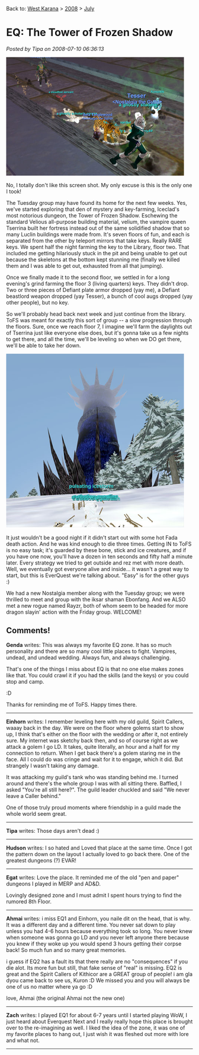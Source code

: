 Back to: [West Karana](/posts/westkarana.md) > [2008](/posts/2008/westkarana.md) > [July](./westkarana.md)
# EQ: The Tower of Frozen Shadow

*Posted by Tipa on 2008-07-10 06:36:13*

![eqgame-2008-07-08-22-41-13-04.jpg](../../../uploads/2008/07/eqgame-2008-07-08-22-41-13-04.jpg)

No, I totally don't like this screen shot. My only excuse is this is the only one I took!

The Tuesday group may have found its home for the next few weeks. Yes, we've started exploring that den of mystery and key-farming, Iceclad's most notorious dungeon, the Tower of Frozen Shadow. Eschewing the standard Velious all-purpose building material, velium, the vampire queen Tserrina built her fortress instead out of the same solidified shadow that so many Luclin buildings were made from. It's seven floors of fun, and each is separated from the other by teleport mirrors that take keys. Really RARE keys. We spent half the night farming the key to the Library, floor two. That included me getting hilariously stuck in the pit and being unable to get out because the skeletons at the bottom kept stunning me (finally we killed them and I was able to get out, exhausted from all that jumping).

Once we finally made it to the second floor, we settled in for a long evening's grind farming the floor 3 (living quarters) keys. They didn't drop. Two or three pieces of Defiant plate armor dropped (yay me), a Defiant beastlord weapon dropped (yay Tesser), a bunch of cool augs dropped (yay other people), but no key.

So we'll probably head back next week and just continue from the library. ToFS was meant for exactly this sort of group -- a slow progression through the floors. Sure, once we reach floor 7, I imagine we'll farm the daylights out of Tserrina just like everyone else does, but it's gonna take us a few nights to get there, and all the time, we'll be leveling so when we DO get there, we'll be able to take her down.

![outsidetofs.jpg](../../../uploads/2008/07/outsidetofs.jpg)

It just wouldn't be a good night if it didn't start out with some hot Fada death action. And he was kind enough to die three times. Getting IN to ToFS is no easy task; it's guarded by these bone, stick and ice creatures, and if you have one now, you'll have a dozen in ten seconds and fifty half a minute later. Every strategy we tried to get outside and rez met with more death. Well, we eventually got everyone alive and inside... it wasn't a great way to start, but this is EverQuest we're talking about. "Easy" is for the other guys :)

We had a new Nostalgia member along with the Tuesday group; we were thrilled to meet and group with the iksar shaman Ebonfang. And we ALSO met a new rogue named Rayzr, both of whom seem to be headed for more dragon slayin' action with the Friday group. WELCOME!
## Comments!

**Genda** writes: This was always my favorite EQ zone. It has so much personality and there are so many cool little places to fight. Vampires, undead, and undead wedding. Always fun, and always challenging.

That's one of the things I miss about EQ is that no one else makes zones like that. You could crawl it if you had the skills (and the keys) or you could stop and camp.

:D 

Thanks for reminding me of ToFS. Happy times there.

---

**Einhorn** writes: I remember leveling here with my old guild, Spirit Callers, waaay back in the day. We were on the floor where golems start to show up, I think that's either on the floor with the wedding or after it, not entirely sure. My internet was sketchy back then, and so of course right as we attack a golem I go LD. It takes, quite literally, an hour and a half for my connection to return. When I get back there's a golem staring me in the face. All I could do was cringe and wait for it to engage, which it did. But strangely I wasn't taking any damage.

It was attacking my guild's tank who was standing behind me. I turned around and there's the whole group I was with all sitting there. Baffled, I asked "You're all still here?". The guild leader chuckled and said "We never leave a Caller behind."

One of those truly proud moments where friendship in a guild made the whole world seem great.

---

**Tipa** writes: Those days aren't dead :)

---

**Hudson** writes: I so hated and Loved that place at the same time. Once I got the pattern down on the layout I actually loved to go back there. One of the greatest dungeons (?) EVAR!

---

**Egat** writes: Love the place. It reminded me of the old "pen and paper" dungeons I played in MERP and AD&D.

Lovingly designed zone and I must admit I spent hours trying to find the rumored 8th Floor.

---

**Ahmai** writes: i miss EQ1 and Einhorn, you naile dit on the head, that is why. It was a different day and a different time. You never sat down to play unless you had 4-6 hours because everything took so long. You never knew when someone was gonna go LD and you never left anyone there because you knew if they woke up you would spend 3 hours getting their corpse back! So much fun and so many great memories. 

i guess if EQ2 has a fault its that there really are no "consequences" if you die alot. Its more fun but still, that fake sense of "real" is missing. EQ2 is great and the Spirit Callers of Kithicor are a GREAT group of people! i am gla dyou came back to see us, Kuron :D We missed you and you will always be one of us no matter where ya go :D

love, Ahmai (the original Ahmai not the new one)

---

**Zach** writes: I played EQ1 for about 6-7 years until I started playing WoW, I just heard about Everquest Next and I really really hope this place is brought over to the re-imagining as well. I liked the idea of the zone, it was one of my favorite places to hang out, I just wish it was fleshed out more with lore and what not.

---


